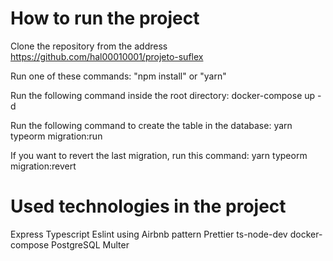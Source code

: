 # How to run the project

Clone the repository from the address https://github.com/hal00010001/projeto-suflex

Run one of these commands: 
"npm install" or "yarn"

Run the following command inside the root directory:
docker-compose up -d

Run the following command to create the table in the database:
yarn typeorm migration:run

If you want to revert the last migration, run this command:
yarn typeorm migration:revert

# Used technologies in the project

Express
Typescript
Eslint using Airbnb pattern
Prettier
ts-node-dev
docker-compose
PostgreSQL
Multer

